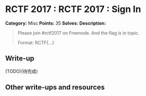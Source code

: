 # RCTF 2017 : RCTF 2017 : Sign In

**Category:** Misc
**Points:** 35
**Solves:** 
**Description:**

> Please join #rctf2017 on Freenode. And the flag is in topic.
>
> Format: RCTF{...}

## Write-up

(TODO)(待完成)

## Other write-ups and resources
